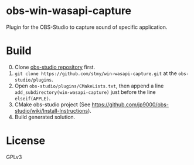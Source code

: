 # obs-win-wasapi-capture

Plugin for the OBS-Studio to capture sound of specific application.

# Build

0. Clone [obs-studio repository](https://github.com/jp9000/obs-studio) first.
1. `git clone https://github.com/stmy/win-wasapi-capture.git` at the `obs-studio/plugins`.
2. Open `obs-studio/plugins/CMakeLists.txt`, then append a line `add_subdirectory(win-wasapi-capture)` just before the line `elseif(APPLE)`.
3. CMake obs-studio project (See <https://github.com/jp9000/obs-studio/wiki/Install-Instructions>).
4. Build generated solution.

# License

GPLv3